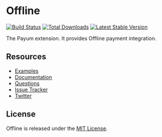 # Offline
[![Build Status](https://travis-ci.org/Payum/Offline.png?branch=master)](https://travis-ci.org/Payum/Offline) [![Total Downloads](https://poser.pugx.org/payum/offline/d/total.png)](https://packagist.org/packages/payum/offline) [![Latest Stable Version](https://poser.pugx.org/payum/offline/version.png)](https://packagist.org/packages/payum/offline)

The Payum extension. It provides Offline payment integration.

## Resources

* [Examples](https://github.com/Payum/Payum/blob/master/src/Payum/Core/Resources/docs/examples)
* [Documentation](http://payum.org/doc#Offline)
* [Questions](http://stackoverflow.com/questions/tagged/payum)
* [Issue Tracker](https://github.com/Payum/Payum/issues)
* [Twitter](https://twitter.com/payumphp)

## License

Offline is released under the [MIT License](LICENSE).
